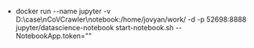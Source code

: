 - docker run --name jupyter -v D:\case\nCoVCrawler\notebook:/home/jovyan/work/ -d -p 52698:8888 jupyter/datascience-notebook start-notebook.sh --NotebookApp.token=""